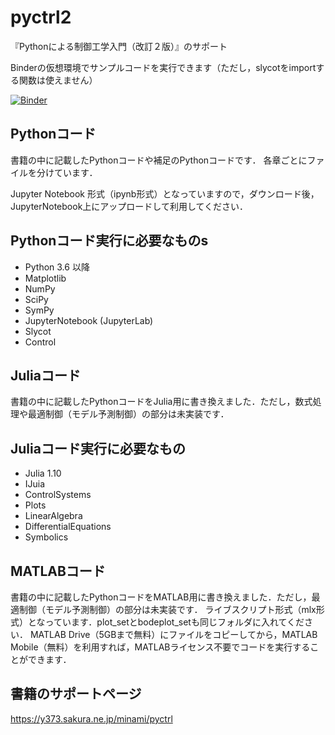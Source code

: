 # pyctrl2
『Pythonによる制御工学入門（改訂２版）』のサポート

Binderの仮想環境でサンプルコードを実行できます（ただし，slycotをimportする関数は使えません）

[![Binder](https://mybinder.org/badge_logo.svg)](https://mybinder.org/v2/gh/373yuki/pyctrl2/main)

## Pythonコード
書籍の中に記載したPythonコードや補足のPythonコードです．
各章ごとにファイルを分けています．

Jupyter Notebook 形式（ipynb形式）となっていますので，ダウンロード後，JupyterNotebook上にアップロードして利用してください．

## Pythonコード実行に必要なものs
- Python 3.6 以降
- Matplotlib
- NumPy
- SciPy
- SymPy
- JupyterNotebook (JupyterLab)
- Slycot
- Control

## Juliaコード
書籍の中に記載したPythonコードをJulia用に書き換えました．ただし，数式処理や最適制御（モデル予測制御）の部分は未実装です．

## Juliaコード実行に必要なもの
- Julia 1.10
- IJuia
- ControlSystems
- Plots
- LinearAlgebra
- DifferentialEquations
- Symbolics

## MATLABコード
書籍の中に記載したPythonコードをMATLAB用に書き換えました．ただし，最適制御（モデル予測制御）の部分は未実装です．
ライブスクリプト形式（mlx形式）となっています．plot_setとbodeplot_setも同じフォルダに入れてください．
MATLAB Drive（5GBまで無料）にファイルをコピーしてから，MATLAB Mobile（無料）を利用すれば，MATLABライセンス不要でコードを実行することができます．

## 書籍のサポートページ
https://y373.sakura.ne.jp/minami/pyctrl
